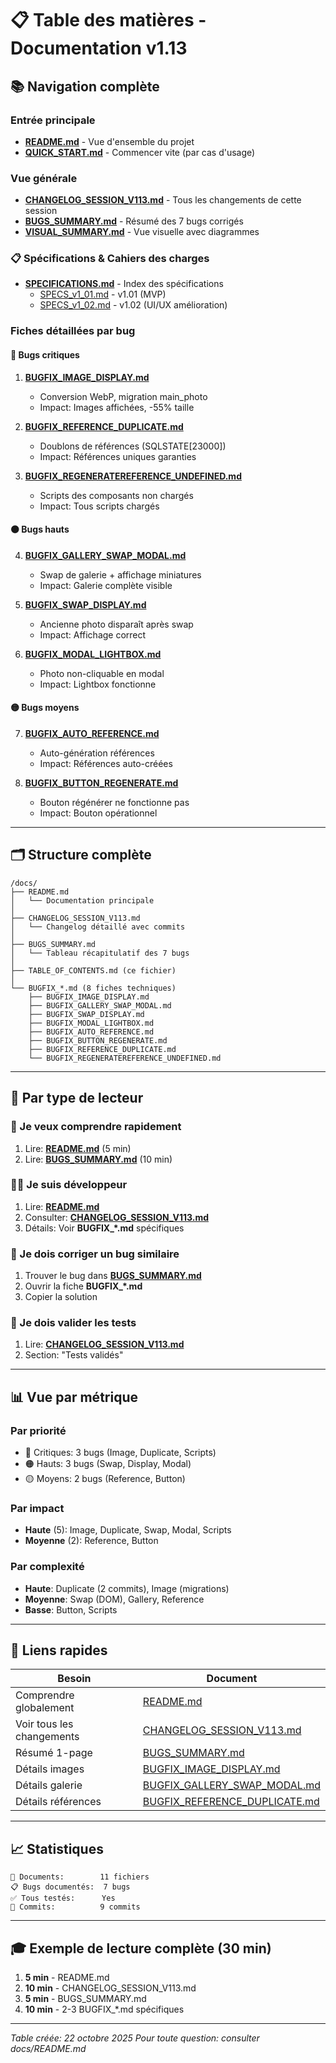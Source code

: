 # 📋 Table des matières - Documentation v1.13

## 📚 Navigation complète

### Entrée principale
- **[README.md](README.md)** - Vue d'ensemble du projet
- **[QUICK_START.md](QUICK_START.md)** - Commencer vite (par cas d'usage)

### Vue générale
- **[CHANGELOG_SESSION_V113.md](CHANGELOG_SESSION_V113.md)** - Tous les changements de cette session
- **[BUGS_SUMMARY.md](BUGS_SUMMARY.md)** - Résumé des 7 bugs corrigés
- **[VISUAL_SUMMARY.md](VISUAL_SUMMARY.md)** - Vue visuelle avec diagrammes

### 📋 Spécifications & Cahiers des charges
- **[SPECIFICATIONS.md](SPECIFICATIONS.md)** - Index des spécifications
  - [SPECS_v1_01.md](SPECS_v1_01.md) - v1.01 (MVP)
  - [SPECS_v1_02.md](SPECS_v1_02.md) - v1.02 (UI/UX amélioration)

### Fiches détaillées par bug

#### 🔴 Bugs critiques
1. **[BUGFIX_IMAGE_DISPLAY.md](BUGFIX_IMAGE_DISPLAY.md)**
   - Conversion WebP, migration main_photo
   - Impact: Images affichées, -55% taille

2. **[BUGFIX_REFERENCE_DUPLICATE.md](BUGFIX_REFERENCE_DUPLICATE.md)**
   - Doublons de références (SQLSTATE[23000])
   - Impact: Références uniques garanties

3. **[BUGFIX_REGENERATEREFERENCE_UNDEFINED.md](BUGFIX_REGENERATEREFERENCE_UNDEFINED.md)**
   - Scripts des composants non chargés
   - Impact: Tous scripts chargés

#### 🟠 Bugs hauts
4. **[BUGFIX_GALLERY_SWAP_MODAL.md](BUGFIX_GALLERY_SWAP_MODAL.md)**
   - Swap de galerie + affichage miniatures
   - Impact: Galerie complète visible

5. **[BUGFIX_SWAP_DISPLAY.md](BUGFIX_SWAP_DISPLAY.md)**
   - Ancienne photo disparaît après swap
   - Impact: Affichage correct

6. **[BUGFIX_MODAL_LIGHTBOX.md](BUGFIX_MODAL_LIGHTBOX.md)**
   - Photo non-cliquable en modal
   - Impact: Lightbox fonctionne

#### 🟡 Bugs moyens
7. **[BUGFIX_AUTO_REFERENCE.md](BUGFIX_AUTO_REFERENCE.md)**
   - Auto-génération références
   - Impact: Références auto-créées

8. **[BUGFIX_BUTTON_REGENERATE.md](BUGFIX_BUTTON_REGENERATE.md)**
   - Bouton régénérer ne fonctionne pas
   - Impact: Bouton opérationnel

---

## 🗂️ Structure complète

```
/docs/
├── README.md
│   └── Documentation principale
│
├── CHANGELOG_SESSION_V113.md
│   └── Changelog détaillé avec commits
│
├── BUGS_SUMMARY.md
│   └── Tableau récapitulatif des 7 bugs
│
├── TABLE_OF_CONTENTS.md (ce fichier)
│
└── BUGFIX_*.md (8 fiches techniques)
    ├── BUGFIX_IMAGE_DISPLAY.md
    ├── BUGFIX_GALLERY_SWAP_MODAL.md
    ├── BUGFIX_SWAP_DISPLAY.md
    ├── BUGFIX_MODAL_LIGHTBOX.md
    ├── BUGFIX_AUTO_REFERENCE.md
    ├── BUGFIX_BUTTON_REGENERATE.md
    ├── BUGFIX_REFERENCE_DUPLICATE.md
    └── BUGFIX_REGENERATEREFERENCE_UNDEFINED.md
```

---

## 🎯 Par type de lecteur

### 👤 Je veux comprendre rapidement
1. Lire: **[README.md](README.md)** (5 min)
2. Lire: **[BUGS_SUMMARY.md](BUGS_SUMMARY.md)** (10 min)

### 👨‍💻 Je suis développeur
1. Lire: **[README.md](README.md)**
2. Consulter: **[CHANGELOG_SESSION_V113.md](CHANGELOG_SESSION_V113.md)**
3. Détails: Voir **BUGFIX_*.md** spécifiques

### 🔧 Je dois corriger un bug similaire
1. Trouver le bug dans **[BUGS_SUMMARY.md](BUGS_SUMMARY.md)**
2. Ouvrir la fiche **BUGFIX_*.md**
3. Copier la solution

### 🧪 Je dois valider les tests
1. Lire: **[CHANGELOG_SESSION_V113.md](CHANGELOG_SESSION_V113.md)**
2. Section: "Tests validés"

---

## 📊 Vue par métrique

### Par priorité
- 🔴 Critiques: 3 bugs (Image, Duplicate, Scripts)
- 🟠 Hauts: 3 bugs (Swap, Display, Modal)
- 🟡 Moyens: 2 bugs (Reference, Button)

### Par impact
- **Haute** (5): Image, Duplicate, Swap, Modal, Scripts
- **Moyenne** (2): Reference, Button

### Par complexité
- **Haute**: Duplicate (2 commits), Image (migrations)
- **Moyenne**: Swap (DOM), Gallery, Reference
- **Basse**: Button, Scripts

---

## 🔗 Liens rapides

| Besoin | Document |
|--------|----------|
| Comprendre globalement | [README.md](README.md) |
| Voir tous les changements | [CHANGELOG_SESSION_V113.md](CHANGELOG_SESSION_V113.md) |
| Résumé 1-page | [BUGS_SUMMARY.md](BUGS_SUMMARY.md) |
| Détails images | [BUGFIX_IMAGE_DISPLAY.md](BUGFIX_IMAGE_DISPLAY.md) |
| Détails galerie | [BUGFIX_GALLERY_SWAP_MODAL.md](BUGFIX_GALLERY_SWAP_MODAL.md) |
| Détails références | [BUGFIX_REFERENCE_DUPLICATE.md](BUGFIX_REFERENCE_DUPLICATE.md) |

---

## 📈 Statistiques

```
📄 Documents:        11 fichiers
📋 Bugs documentés:  7 bugs
✅ Tous testés:      Yes
🔄 Commits:          9 commits
```

---

## 🎓 Exemple de lecture complète (30 min)

1. **5 min** - README.md
2. **10 min** - CHANGELOG_SESSION_V113.md
3. **5 min** - BUGS_SUMMARY.md
4. **10 min** - 2-3 BUGFIX_*.md spécifiques

---

*Table créée: 22 octobre 2025*
*Pour toute question: consulter docs/README.md*
